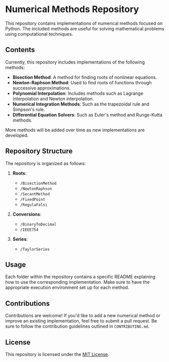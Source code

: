 # Numerical Methods Repository

This repository contains implementations of numerical methods focused on Python. The included methods are useful for solving mathematical problems using computational techniques.

## Contents

Currently, this repository includes implementations of the following methods:

- **Bisection Method**: A method for finding roots of nonlinear equations.
- **Newton-Raphson Method**: Used to find roots of functions through successive approximations.
- **Polynomial Interpolation**: Includes methods such as Lagrange interpolation and Newton interpolation.
- **Numerical Integration Methods**: Such as the trapezoidal rule and Simpson's rule.
- **Differential Equation Solvers**: Such as Euler's method and Runge-Kutta methods.

More methods will be added over time as new implementations are developed.

## Repository Structure

The repository is organized as follows:

1. **Roots**:
   - `/BisectionMethod`
   - `/NewtonRaphson`
   - `/SecantMethod`
   - `/FixedPoint`
   - `/RegulaFalsi`

2. **Conversions**:
   - `/BinaryToDecimal`
   - `/IEEE754`

3. **Series**:
   - `/TaylorSeries`

## Usage

Each folder within the repository contains a specific README explaining how to use the corresponding implementation. Make sure to have the appropriate execution environment set up for each method.

## Contributions

Contributions are welcome! If you'd like to add a new numerical method or improve an existing implementation, feel free to submit a pull request. Be sure to follow the contribution guidelines outlined in `CONTRIBUTING.md`.

## License

This repository is licensed under the [MIT License](LICENSE).

